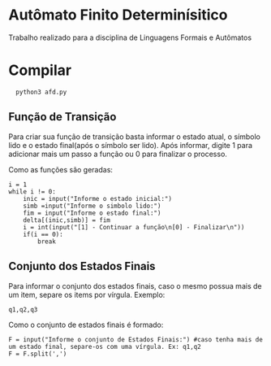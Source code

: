 # Autômato Finito Determinísitico
Trabalho realizado para a disciplina de Linguagens Formais e Autômatos

# Compilar # 
```
  python3 afd.py
```
## Função de Transição ##
Para criar sua função de transição basta informar o estado atual, o símbolo lido e o estado final(após o símbolo ser lido). Após informar, digite 1 para adicionar mais um passo a função ou 0 para finalizar o processo.

Como as funções são geradas:
```
i = 1
while i != 0:
    inic = input("Informe o estado inicial:")
    simb =input("Informe o simbolo lido:")
    fim = input("Informe o estado final:")
    delta[(inic,simb)] = fim
    i = int(input("[1] - Continuar a função\n[0] - Finalizar\n"))
    if(i == 0):
        break
```
## Conjunto dos Estados Finais ##
Para informar o conjunto dos estados finais, caso o mesmo possua mais de um item, separe os items por vírgula.
Exemplo:
```
q1,q2,q3
```
Como o conjunto de estados finais é formado:
```
F = input("Informe o conjunto de Estados Finais:") #caso tenha mais de um estado final, separe-os com uma vírgula. Ex: q1,q2
F = F.split(',')

```
